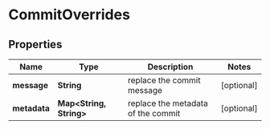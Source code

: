 

# CommitOverrides


## Properties

Name | Type | Description | Notes
------------ | ------------- | ------------- | -------------
**message** | **String** | replace the commit message |  [optional]
**metadata** | **Map&lt;String, String&gt;** | replace the metadata of the commit |  [optional]



